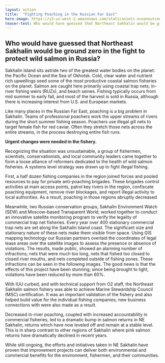 ```yaml
---
layout: action
title:  "Fighting Poaching in the Russian Far East"
hero-image: https://s3-us-west-2.amazonaws.com/staticassets.oceanoutcomes.org/hero+photos/nesakhalinsuccesshero.jpg
teaser-text: Who would have guessed that Northeast Sakhalin would be ground zero in the fight to protect wild salmon in Russia?
---
```

## Who would have guessed that Northeast Sakhalin would be ground zero in the fight to protect wild salmon in Russia? 

Sakhalin Island sits astride two of the greatest water bodies on the planet: the Pacific Ocean and the Sea of Okhotsk. Cold, clear water and nutrient rich upwellings seed some of the most productive coastal salmon fisheries on the planet. Salmon are caught here primarily using coastal trap nets; in-river fishing weirs (RUZs), and beach seines. Fishing typically occurs from mid summer to early fall, and most of the harvest is sold in Russia, although there is increasing interest from U.S. and European markets. 

Like many places in the Russian Far East, poaching is a big problem in Sakhalin. Teams of professional poachers work the upper streams of rivers during the short summer fishing season. Poachers use illegal gill nets to target female fish for red caviar. Often they stretch those nets across the entire streams, in the process destroying entire fish runs.

**Urgent changes were needed in the fishery.** 

Recognizing the situation was unsustainable, a group of fishermen, scientists, conservationists, and local community leaders came together to form a loose alliance of reformers dedicated to the health of wild salmon fisheries. A systems level strategy was drawn up to fight illegal fishing.
 
First, a half dozen fishing companies in the region joined forces and pooled resources to pay for private anti-poaching brigades. These brigades control activities at main access points, patrol key rivers in the region, confiscate poaching equipment, remove river blockages, and report illegal activity to local authorities. As a result, poaching in those regions abruptly decreased

Meanwhile, two Russian conservation groups, Sakhalin Environment Watch (SEW) and Moscow-based Transparent World, worked together to conduct an innovative satellite monitoring program to verify the legality of commercial trap net fisheries. Every year over 400 stationary commercial trap nets are set along the Sakhalin Island coast. The significant size and stationary nature of these nets make them visible from space. Using GIS mapping technology our Russian partners overlaid the coordinates of legal lease areas over the satellite images to assess the presence or absence of violations. The results, made public, showed an alarming number of infractions; nets that were much too long, nets that fished too closed to closed river mouths, and nets completed outside of fishing zones. These infractions can be seen in the following images. The good news is that the effects of this project have been stunning; since being brought to light, violations have been reduced by more than 60%.

With IUU curbed, and with technical support from O2 staff, the Northeast Sakhalin salmon fishery was able to achieve Marine Stewardship Council (MSC) certification. It was an important validation of the fishery and also helped build value for the individual fishing companies; new business connections with were also made as a result.

Decreased in-river poaching, coupled with increased accountability in commercial fisheries, led to a dramatic bump in salmon returns in NE Sakhalin, returns which have now leveled off and remain at a stable level. This is in sharp contrast to other regions of Sakhalin where pink salmon returns have dramatically declined in recent years. 

While still ongoing, the efforts and initiatives taken in NE Sakhalin have proven that improvement projects can deliver both environmental and commercial benefits for the environment, fishermen, and their communities.
